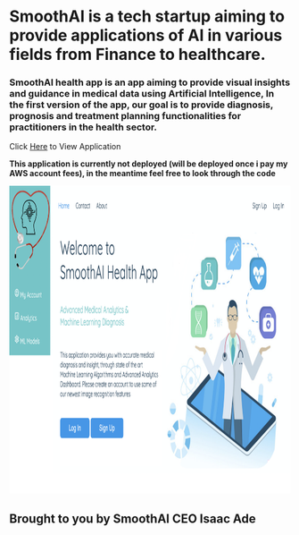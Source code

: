 
# SmoothAI is a tech startup aiming to provide applications of AI in various fields from Finance to healthcare.


### SmoothAI health app is an app aiming to provide visual insights and guidance in medical data using Artificial Intelligence, In the first version of the app, our goal is to provide diagnosis, prognosis and treatment planning functionalities for practitioners in the health sector. 

Click [Here](http://54.202.56.3:8000/) to View Application

**This application is currently not deployed (will be deployed once i pay my AWS account fees), in the meantime feel free to look through the code**

<img src="https://github.com/isaacbull/smoothhealth-AI-app/blob/main/app/static/img/smoothhealthapp.png" width="950" height="550">

## Brought to you by SmoothAI CEO Isaac Ade
